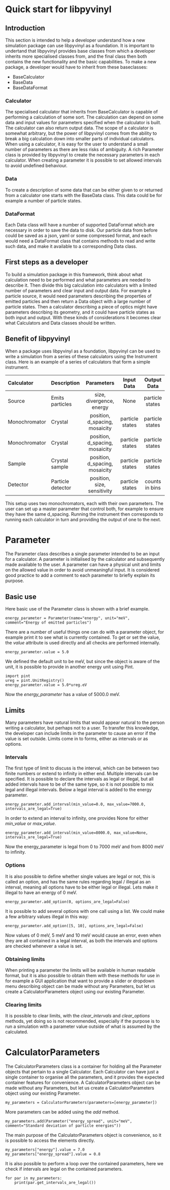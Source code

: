 # Quick start for libpyvinyl
## Introduction
This section is intended to help a developer understand how a new simulation package can use libpyvinyl as a foundation. It is important to undertand that libpyvinyl provides base classes from which a developer inherits more specialised classes from, and the final class then both contains the new functionality and the basic capabilities. To make a new package, a developer would have to inherit from these baseclasses:
- BaseCalculator
- BaseData
- BaseDataFormat

### Calculator
The specialised calculator that inherits from BaseCalculator is capable of performing a calculation of some sort. The calculation can depend on some data and input values for parameters specified when the calculator is built. The calculator can also return output data. The scope of a calculator is somewhat arbitrary, but the power of libpyvinyl comes from the ability to break a big calculation down into smaller parts of individual calculators. When using a calculator, it is easy for the user to understand a small number of parameters as there are less risks of ambiguity. A rich Parameter class is provided by libpyvinyl to create the necessary parameters in each calculator. When creating a parameter it is possible to set allowed intervals to avoid undefined behaviour. 

### Data
To create a description of some data that can be either given to or returned from a calculator one starts with the BaseData class. This data could be for example a number of particle states.

### DataFormat
Each Data class will have a number of supported DataFormat which are necessary in order to save the data to disk. Our particle data from before could be saved as a json, yaml or some compressed format, and each would need a DataFormat class that contains methods to read and write such data, and make it available to a corresponding Data class.

## First steps as a developer
To build a simulation package in this framework, think about what calculation need to be performed and what parameters are needed to describe it. Then divide this big calculation into calculators with a limited number of parameters and clear input and output data. For example a particle source, it would need parameters describing the properties of emitted particles and then return a Data object with a large number of particle states. Then a calculator describing a piece of optics might have parameters describing its geometry, and it could have particle states as both input and output. With these kinds of considerations it becomes clear what Calculators and Data classes should be written.

## Benefit of libpyvinyl
When a package uses libpyvinyl as a foundation, libpyvinyl can be used to write a simulation from a series of these calculators using the Instrument class. Here is an example of a series of calculators that form a simple instrument.

| Calculator      | Description | Parameters | Input Data | Output Data | 
| :-------------- | :------------- | :------------: | :------------: | :--------------: |
| Source          | Emits particles | size, divergence, energy | None | particle states |
| Monochromator   | Crystal | position, d_spacing, mosaicity | particle states | particle states |
| Monochromator   | Crystal | position, d_spacing, mosaicity | particle states | particle states |
| Sample   | Crystal sample | position, d_spacing, mosaicity | particle states | particle states |
| Detector   | Particle detector | position, size, sensitivity | particle states | counts in bins |

This setup uses two monochromators, each with their own parameters. The user can set up a master parameter that control both, for example to ensure they have the same d_spacing. Running the instrument then corresponds to running each calculator in turn and providing the output of one to the next.



# Parameter
The Parameter class describes a single parameter intended to be an input for a calculator. A parameter is initialised by the calculator and subsequently made available to the user. A parameter can have a physical unit and limits on the allowed value in order to avoid unmeaningful input. It is considered good practice to add a comment to each parameter to briefly explain its purpose.

## Basic use
Here basic use of the Parameter class is shown with a brief example.
```
energy_parameter = Parameter(name="energy", unit="meV", comment="Energy of emitted particles")
```
There are a number of useful things one can do with a parameter object, for example print it to see what is currently contained. To get or set the value, the *value* attribute is used directly and all checks are performed internally.
```
energy_parameter.value = 5.0
```
We defined the default unit to be meV, but since the object is aware of the unit, it is possible to provide in another energy unit using Pint.
```
import pint
ureg = pint.UnitRegistry()
energy_parameter.value = 5.0*ureg.eV
```
Now the *energy_parameter* has a value of 5000.0 meV.

## Limits
Many parameters have natural limits that would appear natural to the person writing a calculator, but perhaps not to a user. To transfer this knowledge, the developer can include limits in the parameter to cause an error if the value is set outside. Limits come in to forms, either as intervals or as options.

### Intervals
The first type of limit to discuss is the interval, which can be between two finite numbers or extend to infinity in either end. Multiple intervals can be specified. It is possible to declare the intervals as legal or illegal, but all added intervals have to be of the same type, so it is not possible to mix legal and illegal intervals. Below a legal interval is added to the energy parameter.
```
energy_parameter.add_interval(min_value=0.0, max_value=7000.0, intervals_are_legal=True)
```
In order to extend an interval to infinity, one provides None for either *min_value* or *max_value*.
```
energy_parameter.add_interval(min_value=8000.0, max_value=None, intervals_are_legal=True)
```
Now the energy_parameter is legal from 0 to 7000 meV and from 8000 meV to infinity.

### Options
It is also possible to define whether single values are legal or not, this is called an option, and has the same rules regarding legal / illegal as an interval, meaning all options have to be either legal or illegal. Lets make it illegal to have an energy of 0 meV.

```
energy_parameter.add_option(0, options_are_legal=False)
```
It is possible to add several options with one call using a list. We could make a few arbitrary values illegal in this way:
```
energy_parameter.add_option([5, 10], options_are_legal=False)
```
Now values of 0 meV, 5 meV and 10 meV would cause an error, even when they are all contained in a legal interval, as both the intervals and options are checked whenever a value is set.

### Obtaining limits
When printing a parameter the limits will be available in human readable format, but it is also possible to obtain them with these methods for use in for example a GUI application that want to provide a slider or dropdown menu describing object can be made without any Parameters, but let us create a CalculatorParameters object using our existing Parameter.

### Clearing limits
It is possible to clear limits, with the *clear_intervals* and *clear_options* methods, yet doing so is not recommended, especially if the purpose is to run a simulation with a parameter value outside of what is assumed by the calculated.

# CalculatorParameters
The CalculatorParameters class is a container for holding all the Parameter objects that pertain to a single Calculator. Each Calculator can have just a single container to organise all the parameters, and it provides the expected container features for convenience. A CalculatorParameters object can be made without any Parameters, but let us create a CalculatorParameters object using our existing Parameter.

```
my_parameters = CalculatorParameters(parameters=[energy_parameter])
```
More parameters can be added using the *add* method.
```
my_parameters.add(Parameter("energy_spread", unit="meV", comment="Standard deviation of particle energies"))
```
The main purpose of the CalculatorParameters object is convenience, so it is possible to access the elements directly.
```
my_parameters["energy"].value = 7.0
my_parameters["energy_spread"].value = 0.8
```
It is also possible to perform a loop over the contained parameters, here we check if intervals are legal on the contained parameters.
```
for par in my_parameters:
    print(par.get_intervals_are_legal())
```
